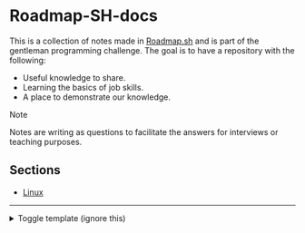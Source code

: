 # Roadmap-SH-docs

This is a collection of notes made in [Roadmap.sh](https://roadmap.sh/) and is part of the gentleman programming challenge. The goal is to have a repository with the following:

- Useful knowledge to share.
- Learning the basics of job skills.
- A place to demonstrate our knowledge.

> [!NOTE]
> Notes are writing as questions to facilitate the answers for interviews or teaching purposes.

## Sections
- [Linux](./Linux/Notes.md)

---

<details>
<Summary>Toggle template (ignore this)</Summary>

</details>